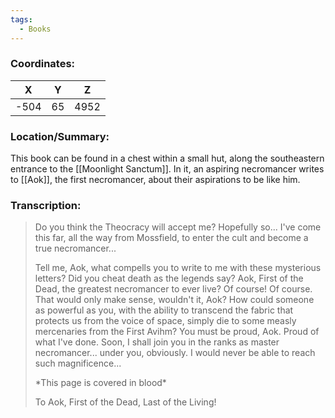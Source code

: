 ```yaml
---
tags:
  - Books
---
```


### Coordinates:
| **X** | **Y**| **Z** |
|:-----:|:----:|:-----:|
|-504  |65   |4952  |

### Location/Summary:
This book can be found in a chest within a small hut, along the southeastern entrance to the [[Moonlight Sanctum]]. In it, an aspiring necromancer writes to [[Aok]], the first necromancer, about their aspirations to be like him.

### Transcription:
> Do you think the Theocracy will accept me? Hopefully so... I've come this far, all the way from Mossfield, to enter the cult and become a true necromancer...
>
> Tell me, Aok, what compells you to write to me with these mysterious letters? Did you cheat death as the legends say? Aok, First of the Dead, the greatest necromancer to ever live? Of course! Of course. That would only make sense, wouldn't it, Aok? How could someone as powerful as you, with the ability to transcend the fabric that protects us from the voice of space, simply die to some measly mercenaries from the First Avihm? You must be proud, Aok. Proud of what I've done. Soon, I shall join you in the ranks as master necromancer... under you, obviously. I would never be able to reach such magnificence...
>
> \*This page is covered in blood\*
>
> To Aok, First of the Dead, Last of the Living!



